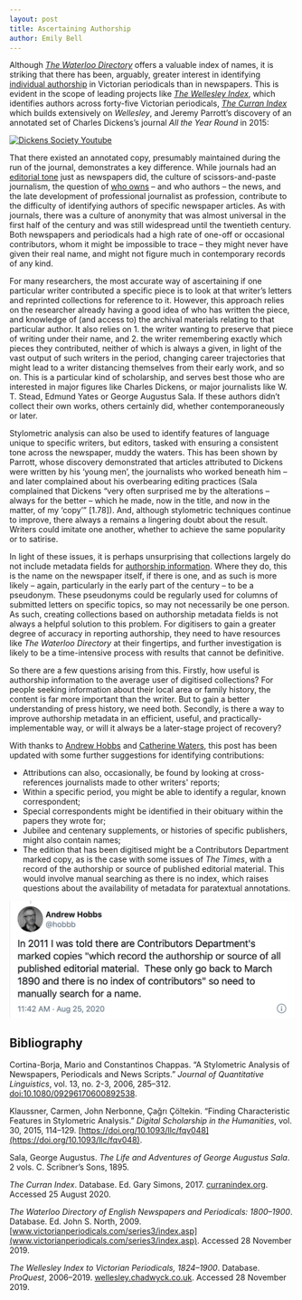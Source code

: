 ```yaml
---
layout: post
title: Ascertaining Authorship
author: Emily Bell
---
```

  
Although [*The Waterloo Directory*](http://www.victorianperiodicals.com/series3/index.asp) offers a valuable index of names, it is 
striking that there has been, arguably, greater interest in identifying 
[individual authorship]( https://www.digitisednewspapers.net/glossary/attribution/) in Victorian periodicals than in newspapers. This is evident in 
the scope of leading projects like [*The Wellesley Index*](http://wellesley.chadwyck.co.uk), which identifies authors across forty-five 
Victorian periodicals, [*The Curran Index*](http://curranindex.org/) which builds extensively on *Wellesley*, and Jeremy Parrott’s discovery of an annotated set of Charles Dickens’s journal *All the Year Round* in 2015: 
  
[![Dickens Society Youtube](http://img.youtube.com/vi/djh0RnvYs_Q/0.jpg)](https://www.youtube.com/embed/djh0RnvYs_Q)
  
That there existed an annotated copy, presumably maintained during the run of the journal, demonstrates a key difference. While 
journals had an [editorial tone]( https://www.digitisednewspapers.net/glossary/publisher/) just as newspapers did, the culture of 
scissors-and-paste journalism, the question of [who owns]( https://www.digitisednewspapers.net/glossary/copyright/) – and who authors
– the news, and the late development of professional journalist as profession, contribute to the difficulty of identifying authors of 
specific newspaper articles. As with journals, there was a culture of anonymity that was almost universal in the first half of the 
century and was still widespread until the twentieth century. Both newspapers and periodicals had a high rate of one-off or 
occasional contributors, whom it might be impossible to trace – they might never have given their real name, and might not figure 
much in contemporary records of any kind.
  
For many researchers, the most accurate way of ascertaining if one particular writer contributed a specific piece is to look at that 
writer’s letters and reprinted collections for reference to it. However, this approach relies on the researcher already having a good 
idea of who has written the piece, and knowledge of (and access to) the archival materials relating to that particular author. It 
also relies on 1. the writer wanting to preserve that piece of writing under their name, and 2. the writer remembering exactly which 
pieces they contributed, neither of which is always a given, in light of the vast output of such writers in the period, changing career trajectories that might lead to a writer distancing themselves from their early work, and so on. This is a particular kind of scholarship, and serves best those who are interested in major figures like Charles Dickens, or major journalists like W. T. Stead, Edmund Yates or George Augustus Sala. If these authors didn’t collect their own works, others certainly did, whether contemporaneously or later.
  
Stylometric analysis can also be used to identify features of language unique to specific writers, but editors, tasked with ensuring 
a consistent tone across the newspaper, muddy the waters. This has been shown by Parrott, whose discovery demonstrated that articles 
attributed to Dickens were written by his ‘young men’, the journalists who worked beneath him – and later complained about his 
overbearing editing practices (Sala complained that Dickens “very often surprised me by the alterations – always for the better – 
which he made, now in the title, and now in the matter, of my ‘copy’” [1.78]). And, although stylometric techniques continue to 
improve, there always a remains a lingering doubt about the result. Writers could imitate one another, whether to achieve the same 
popularity or to satirise. 
  
In light of these issues, it is perhaps unsurprising that collections largely do not include metadata fields for 
[authorship information]( https://www.digitisednewspapers.net/maps/attribution/). Where they do, this is the name on the newspaper 
itself, if there is one, and as such is more likely – again, particularly in the early part of the century – to be a pseudonym. 
These pseudonyms could be regularly used for columns of submitted letters on specific topics, so may not necessarily be one person. 
As such, creating collections based on authorship metadata fields is not always a helpful solution to this problem. For digitisers to gain a 
greater degree of accuracy in reporting authorship, they need to have resources like *The Waterloo Directory* at their fingertips, and 
further investigation is likely to be a time-intensive process with results that cannot be definitive. 
  
So there are a few questions arising from this. Firstly, how useful is authorship information to the average user of digitised 
collections? For people seeking information about their local area or family history, the content is far more important than the 
writer. But to gain a better understanding of press history, we need both. Secondly, is there a way to improve authorship metadata 
in an efficient, useful, and practically-implementable way, or will it always be a later-stage project of recovery?
  
With thanks to [Andrew Hobbs](https://twitter.com/hobbb) and [Catherine Waters](https://twitter.com/Catherine_Faver), this post has been updated with some further suggestions for identifying contributions:

* Attributions can also, occasionally, be found by looking at cross-references journalists made to other writers' reports;
* Within a specific period, you might be able to identify a regular, known correspondent;
* Special correspondents might be identified in their obituary within the papers they wrote for;
* Jubilee and centenary supplements, or histories of specific publishers, might also contain names;
* The edition that has been digitised might be a Contributors Department marked copy, as is the case with some issues of *The Times*, with a record of the authorship or source of published editorial material. This would involve manual searching as there is no index, which raises questions about the availability of metadata for paratextual annotations.

<a href="https://twitter.com/hobbb/status/1298209010697609217?s=20">
<img src="https://github.com/AtlasOfDigitisedNewspapers/AtlasOfDigitisedNewspapers.github.io/blob/master/img/Hobbs-tweet.png?raw=true"></a>
  
## Bibliography
Cortina-Borja, Mario and Constantinos Chappas. “A Stylometric Analysis of Newspapers, Periodicals and News Scripts.” *Journal of Quantitative Linguistics*, vol. 13, no. 2-3, 2006, 285–312. [doi:10.1080/09296170600892538](xhttps://www.tandfonline.com/doi/abs/10.1080/09296170600892538).
  
Klaussner, Carmen, John Nerbonne, Çağrı Çöltekin. “Finding Characteristic Features in Stylometric Analysis.” *Digital Scholarship in the Humanities*, vol. 30, 2015, 114–129. [https://doi.org/10.1093/llc/fqv048](https://doi.org/10.1093/llc/fqv048). 
  
Sala, George Augustus. *The Life and Adventures of George Augustus Sala*. 2 vols. C. Scribner’s Sons, 1895.

*The Curran Index*. Database. Ed. Gary Simons, 2017. [curranindex.org](http://curranindex.org/). Accessed 25 August 2020.
  
*The Waterloo Directory of English Newspapers and Periodicals: 1800–1900*. Database. Ed. John S. North, 2009. [www.victorianperiodicals.com/series3/index.asp](www.victorianperiodicals.com/series3/index.asp). Accessed 28 November 2019.
  
*The Wellesley Index to Victorian Periodicals, 1824–1900*. Database. *ProQuest*, 2006–2019. [wellesley.chadwyck.co.uk](wellesley.chadwyck.co.uk). Accessed 28 November 2019.
